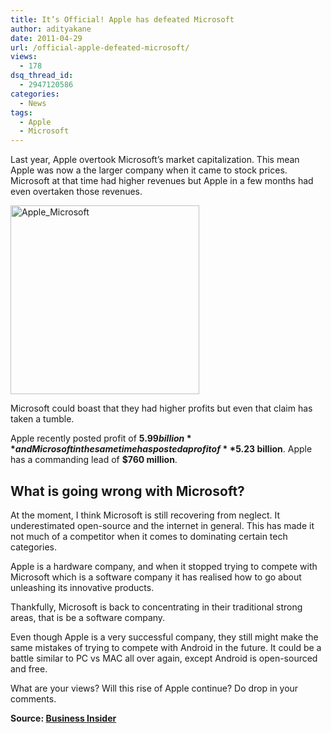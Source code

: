 ```yaml
---
title: It’s Official! Apple has defeated Microsoft
author: adityakane
date: 2011-04-29
url: /official-apple-defeated-microsoft/
views:
  - 178
dsq_thread_id:
  - 2947120586
categories:
  - News
tags:
  - Apple
  - Microsoft
---
```

Last year, Apple overtook Microsoft’s market capitalization. This mean Apple was now a the larger company when it came to stock prices. Microsoft at that time had higher revenues but Apple in a few months had even overtaken those revenues.

[<img style="background-image: none; padding-left: 0px; padding-right: 0px; display: inline; padding-top: 0px; border: 0px;" title="Apple_Microsoft" src="http://cdn.devilsworkshop.org/files/2011/04/Apple_Microsoft_thumb.png" border="0" alt="Apple_Microsoft" width="302" height="302" />][1]

Microsoft could boast that they had higher profits but even that claim has taken a tumble.

Apple recently posted profit of **$5.99 billion** and Microsoft in the same time has posted a profit of **$5.23 billion**. Apple has a commanding lead of **$760 million**.

## What is going wrong with Microsoft?

At the moment, I think Microsoft is still recovering from neglect. It underestimated open-source and the internet in general. This has made it not much of a competitor when it comes to dominating certain tech categories.

Apple is a hardware company, and when it stopped trying to compete with Microsoft which is a software company it has realised how to go about unleashing its innovative products.

Thankfully, Microsoft is back to concentrating in their traditional strong areas, that is be a software company.

Even though Apple is a very successful company, they still might make the same mistakes of trying to compete with Android in the future. It could be a battle similar to PC vs MAC all over again, except Android is open-sourced and free.

What are your views? Will this rise of Apple continue? Do drop in your comments.

**Source: <a href="http://www.businessinsider.com/its-official-apple-earns-more-than-microsoft-2011-4" onclick="_gaq.push(['_trackEvent', 'outbound-article', 'http://www.businessinsider.com/its-official-apple-earns-more-than-microsoft-2011-4', 'Business Insider']);" target="_blank">Business Insider</a>**

 [1]: http://cdn.devilsworkshop.org/files/2011/04/Apple_Microsoft.png
